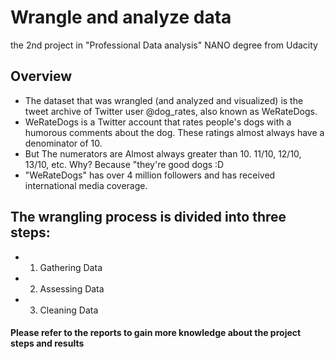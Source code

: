 # Wrangle and analyze data
the 2nd project in "Professional Data analysis" NANO degree from Udacity
## Overview
* The dataset that was wrangled (and analyzed and visualized) is the tweet archive of Twitter user @dog_rates, also known as WeRateDogs.
* WeRateDogs is a Twitter account that rates people's dogs with a humorous comments about the dog. These ratings almost always have a denominator of 10.
* But The numerators are Almost always greater than 10. 11/10, 12/10, 13/10, etc. Why? Because "they're good dogs :D 
* "WeRateDogs" has over 4 million followers and has received international media coverage.
## The wrangling process is divided into three steps:
* 1. Gathering Data
* 2. Assessing Data
* 3. Cleaning Data

#### Please refer to the reports to gain more knowledge about the project steps and results
